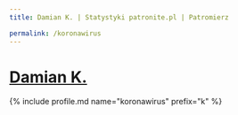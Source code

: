 ```yaml
---
title: Damian K. | Statystyki patronite.pl | Patromierz

permalink: /koronawirus
---
```


# [Damian K.](https://patronite.pl/koronawirus)

{% include profile.md name="koronawirus" prefix="k" %}
